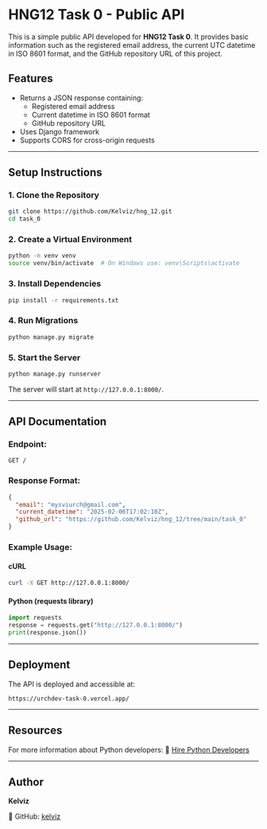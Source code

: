 # HNG12 Task 0 - Public API

This is a simple public API developed for **HNG12 Task 0**. It provides basic information such as the registered email address, the current UTC datetime in ISO 8601 format, and the GitHub repository URL of this project.

## Features

- Returns a JSON response containing:
  - Registered email address
  - Current datetime in ISO 8601 format
  - GitHub repository URL
- Uses Django framework
- Supports CORS for cross-origin requests

---

## Setup Instructions

### 1. Clone the Repository

```bash
git clone https://github.com/Kelviz/hng_12.git
cd task_0
```

### 2. Create a Virtual Environment

```bash
python -m venv venv
source venv/bin/activate  # On Windows use: venv\Scripts\activate
```

### 3. Install Dependencies

```bash
pip install -r requirements.txt
```

### 4. Run Migrations

```bash
python manage.py migrate
```

### 5. Start the Server

```bash
python manage.py runserver
```

The server will start at `http://127.0.0.1:8000/`.

---

## API Documentation

### Endpoint:

```http
GET /
```

### Response Format:

```json
{
  "email": "mysviurch@gmail.com",
  "current_datetime": "2025-02-06T17:02:10Z",
  "github_url": "https://github.com/Kelviz/hng_12/tree/main/task_0"
}
```

### Example Usage:

#### cURL

```bash
curl -X GET http://127.0.0.1:8000/
```

#### Python (requests library)

```python
import requests
response = requests.get("http://127.0.0.1:8000/")
print(response.json())
```

---

## Deployment

The API is deployed and accessible at:

```http
https://urchdev-task-0.vercel.app/
```

---

## Resources

For more information about Python developers:
🔗 [Hire Python Developers](https://hng.tech/hire/python-developers)

---

## Author

**Kelviz**

🔗 GitHub: [kelviz](https://github.com/kelviz)
